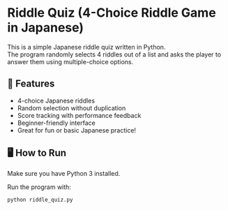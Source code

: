 # Riddle Quiz (4-Choice Riddle Game in Japanese)

This is a simple Japanese riddle quiz written in Python.  
The program randomly selects 4 riddles out of a list and asks the player to answer them using multiple-choice options.

## 🧠 Features

- 4-choice Japanese riddles
- Random selection without duplication
- Score tracking with performance feedback
- Beginner-friendly interface
- Great for fun or basic Japanese practice!

## 🖥 How to Run

Make sure you have Python 3 installed.

Run the program with:

```bash
python riddle_quiz.py
